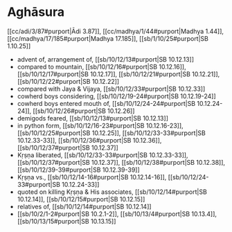 # Aghāsura

[[cc/adi/3/87#purport|Ādi 3.87]], [[cc/madhya/1/44#purport|Madhya 1.44]], [[cc/madhya/17/185#purport|Madhya 17.185]], [[sb/1/10/25#purport|SB 1.10.25]]

* advent of, arrangement of, [[sb/10/12/13#purport|SB 10.12.13]]
* compared to mountain, [[sb/10/12/16#purport|SB 10.12.16]], [[sb/10/12/17#purport|SB 10.12.17]], [[sb/10/12/21#purport|SB 10.12.21]], [[sb/10/12/22#purport|SB 10.12.22]]
* compared with Jaya & Vijaya, [[sb/10/12/33#purport|SB 10.12.33]]
* cowherd boys considering, [[sb/10/12/19-24#purport|SB 10.12.19-24]]
* cowherd boys entered mouth of, [[sb/10/12/24-24#purport|SB 10.12.24-24]], [[sb/10/12/26#purport|SB 10.12.26]]
* demigods feared, [[sb/10/12/13#purport|SB 10.12.13]]
* in python form, [[sb/10/12/16-23#purport|SB 10.12.16-23]], [[sb/10/12/25#purport|SB 10.12.25]], [[sb/10/12/33-33#purport|SB 10.12.33-33]], [[sb/10/12/36#purport|SB 10.12.36]], [[sb/10/12/37#purport|SB 10.12.37]]
* Kṛṣṇa liberated, [[sb/10/12/33-33#purport|SB 10.12.33-33]], [[sb/10/12/37#purport|SB 10.12.37]], [[sb/10/12/38#purport|SB 10.12.38]], [[sb/10/12/39-39#purport|SB 10.12.39-39]]
* Kṛṣṇa vs., [[sb/10/12/14-16#purport|SB 10.12.14-16]], [[sb/10/12/24-33#purport|SB 10.12.24-33]]
* quoted on killing Kṛṣṇa & His associates, [[sb/10/12/14#purport|SB 10.12.14]], [[sb/10/12/15#purport|SB 10.12.15]]
* relatives of, [[sb/10/12/14#purport|SB 10.12.14]]
*  [[sb/10/2/1-2#purport|SB 10.2.1-2]], [[sb/10/13/4#purport|SB 10.13.4]], [[sb/10/13/15#purport|SB 10.13.15]]
